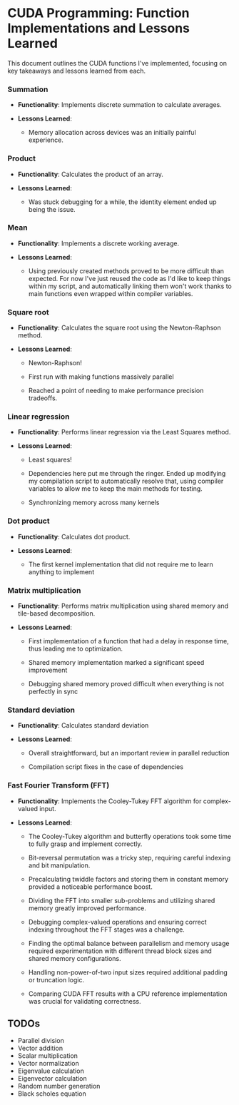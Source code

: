 # CUDA Programming: Function Implementations and Lessons Learned



This document outlines the CUDA functions I've implemented, focusing on key takeaways and lessons learned from each.



### Summation


- **Functionality**: Implements discrete summation to calculate averages.

- **Lessons Learned**:

  - Memory allocation across devices was an initially painful experience.



### Product


- **Functionality**: Calculates the product of an array.

- **Lessons Learned**:

  - Was stuck debugging for a while, the identity element ended up being the issue.



### Mean


- **Functionality**: Implements a discrete working average.

- **Lessons Learned**:

  - Using previously created methods proved to be more difficult than expected. For now I've just reused the code as I'd like to keep things within my script, and automatically linking them won't work thanks to main functions even wrapped within compiler variables.



### Square root


- **Functionality**: Calculates the square root using the Newton-Raphson method.

- **Lessons Learned**:

  - Newton-Raphson!

  - First run with making functions massively parallel

  - Reached a point of needing to make performance precision tradeoffs.

 

### Linear regression


- **Functionality**: Performs linear regression via the Least Squares method.

- **Lessons Learned**:

  - Least squares!

  - Dependencies here put me through the ringer. Ended up modifying my compilation script to automatically resolve that, using compiler variables to allow me to keep the main methods for testing.

  - Synchronizing memory across many kernels



### Dot product


- **Functionality**: Calculates dot product.

- **Lessons Learned**:

  - The first kernel implementation that did not require me to learn anything to implement



### Matrix multiplication


- **Functionality**: Performs matrix multiplication using shared memory and tile-based decomposition.

- **Lessons Learned**:

  - First implementation of a function that had a delay in response time, thus leading me to optimization.
 
  - Shared memory implementation marked a significant speed improvement
 
  - Debugging shared memory proved difficult when everything is not perfectly in sync



### Standard deviation


- **Functionality**: Calculates standard deviation

- **Lessons Learned**:

  - Overall straightforward, but an important review in parallel reduction
    
  - Compilation script fixes in the case of dependencies



### Fast Fourier Transform (FFT)


- **Functionality**:  Implements the Cooley-Tukey FFT algorithm for complex-valued input.

- **Lessons Learned**:
  - The Cooley-Tukey algorithm and butterfly operations took some time to fully grasp and implement correctly.
  
  - Bit-reversal permutation was a tricky step, requiring careful indexing and bit manipulation.
  
  - Precalculating twiddle factors and storing them in constant memory provided a noticeable performance boost.
  
  - Dividing the FFT into smaller sub-problems and utilizing shared memory greatly improved performance.
  
  - Debugging complex-valued operations and ensuring correct indexing throughout the FFT stages was a challenge.
  
  - Finding the optimal balance between parallelism and memory usage required experimentation with different thread block sizes and shared memory configurations.
  
  - Handling non-power-of-two input sizes required additional padding or truncation logic.
  
  - Comparing CUDA FFT results with a CPU reference implementation was crucial for validating correctness.

## TODOs


- Parallel division
- Vector addition
- Scalar multiplication
- Vector normalization
- Eigenvalue calculation
- Eigenvector calculation
- Random number generation
- Black scholes equation
